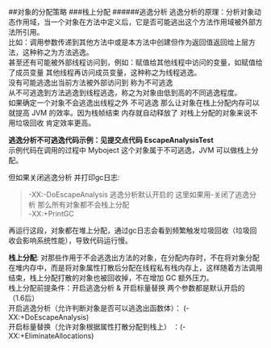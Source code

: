 
##对象的分配策略
###栈上分配
######逃逸分析
逃逸分析的原理：分析对象动态作用域，当一个对象在方法中定义后，它是否可能逃出这个方法作用域被外部方法所引用。  
比如：调用参数传递到其他方法中或是本方法中创建但作为返回值返回给上层方法，这种称之为方法逃逸。  
甚至还有可能被外部线程访问到，例如：赋值给其他线程中访问的变量，如赋值给了成员变量 其他线程再访问成员变量，这种称之为线程逃逸。  
没有可能逃逸出当前方法被外部访问到 称为不可逃逸  
从不可逃逸到方法逃逸到线程逃逸，称之为对象由低到高的不同逃逸程度。  
如果确定一个对象不会逃逸出线程之外 不可逃逸 那么让对象在栈上分配内存可以就提高 JVM 的效率。因为栈帧结束 内存就自动释放了 对栈上分配的对象来说不用垃圾回收 肯定效率更高。  

**逃逸分析不可逃逸代码示例：见提交点代码 EscapeAnalysisTest**  
示例代码在调用的过程中 Myboject 这个对象属于不可逃逸，JVM 可以做栈上分配。

但如果关闭逃逸分析 并打印gc日志:  
> -XX:-DoEscapeAnalysis     逃逸分析默认开启的 这里如果用-关闭了逃逸分析 那么所有对象都不会栈上分配  
  -XX:+PrintGC  
> 
再运行这段，对象都在堆上分配，通过gc日志会看到频繁触发垃圾回收（垃圾回收会影响系统性能），导致代码运行慢。  

**栈上分配**: 对那些作用于不会逃逸出方法的对象，在分配内存时，不在将对象分配在堆内存中，而是将对象属性打散后分配在线程私有栈内存上，这样随着方法调用结束，栈上分配打散的对象也被回收掉，不在增加 GC 额外压力。  
栈上分配前提条件：开启逃逸分析 & 开启标量替换    两个参数都是默认开启的 （1.6后）  
开启逃逸分析（允许判断对象是否可以逃逸出函数体）： (-XX:+DoEscapeAnalysis)  
开启标量替换（允许对象根据属性打散分配到栈上） ：(-XX:+EliminateAllocations)  





